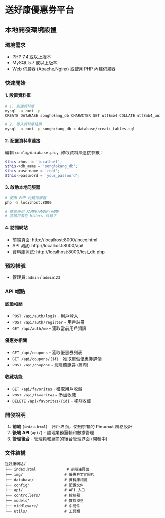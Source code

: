 # 送好康優惠券平台

## 本地開發環境設置

### 環境需求

- PHP 7.4 或以上版本
- MySQL 5.7 或以上版本
- Web 伺服器 (Apache/Nginx) 或使用 PHP 內建伺服器

### 快速開始

#### 1. 設置資料庫

```bash
# 1. 創建資料庫
mysql -u root -p
CREATE DATABASE songhokang_db CHARACTER SET utf8mb4 COLLATE utf8mb4_unicode_ci;

# 2. 導入資料庫結構
mysql -u root -p songhokang_db < database/create_tables.sql
```

#### 2. 配置資料庫連接

編輯 `config/database.php`，修改資料庫連接參數：

```php
$this->host = 'localhost';
$this->db_name = 'songhokang_db';
$this->username = 'root';
$this->password = 'your_password';
```

#### 3. 啟動本地伺服器

```bash
# 使用 PHP 內建伺服器
php -S localhost:8000

# 或者使用 XAMPP/MAMP/WAMP
# 將項目放在 htdocs 目錄下
```

#### 4. 訪問網站

- 前端頁面: http://localhost:8000/index.html
- API 測試: http://localhost:8000/api/
- 資料庫測試: http://localhost:8000/test_db.php

### 預設帳號

- 管理員: `admin` / `admin123`

### API 端點

#### 認證相關

- `POST /api/auth/login` - 用戶登入
- `POST /api/auth/register` - 用戶註冊
- `GET /api/auth/me` - 獲取當前用戶資訊

#### 優惠券相關

- `GET /api/coupons` - 獲取優惠券列表
- `GET /api/coupons/{id}` - 獲取單個優惠券詳情
- `POST /api/coupons` - 創建優惠券 (廠商)

#### 收藏功能

- `GET /api/favorites` - 獲取用戶收藏
- `POST /api/favorites` - 添加收藏
- `DELETE /api/favorites/{id}` - 移除收藏

### 開發說明

1. **前端** (`index.html`) - 用戶界面，使用原有的 Pinterest 風格設計
2. **後端 API** (`api/`) - 處理業務邏輯和數據管理
3. **管理後台** - 管理員和廠商的後台管理界面 (開發中)

### 文件結構

```
送好康網站/
├── index.html              # 前端主頁面
├── img/                   # 優惠券文宣圖片
├── database/              # 資料庫相關
├── config/                # 配置文件
├── api/                   # API 入口
├── controllers/           # 控制器
├── models/                # 數據模型
├── middleware/            # 中間件
└── utils/                 # 工具類
```
